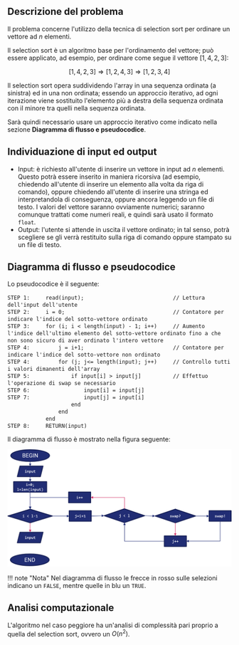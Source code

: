 ## Descrizione del problema

Il problema concerne l'utilizzo della tecnica di selection sort per ordinare un vettore ad $n$ elementi.

Il selection sort è un algoritmo base per l'ordinamento del vettore; può essere applicato, ad esempio, per ordinare come segue il vettore $[1,4,2,3]$:

$$
[1, 4, 2, 3] \Rightarrow [1, 2, 4, 3] \Rightarrow [1, 2, 3, 4]
$$

Il selection sort opera suddividendo l'array in una sequenza ordinata (a sinistra) ed in una non ordinata; essendo un approccio iterativo, ad ogni iterazione viene sostituito l'elemento più a destra della sequenza ordinata con il minore tra quelli nella sequenza ordinata.

Sarà quindi necessario usare un approccio iterativo come indicato nella sezione **Diagramma di flusso e pseudocodice**.

## Individuazione di input ed output

- Input: è richiesto all'utente di inserire un vettore in input ad $n$ elementi. Questo potrà essere inserito in maniera ricorsiva (ad esempio, chiedendo all'utente di inserire un elemento alla volta da riga di comando), oppure chiedendo all'utente di inserire una stringa ed interpretandola di conseguenza, oppure ancora leggendo un file di testo. I valori del vettore saranno ovviamente numerici; saranno comunque trattati come numeri reali, e quindi sarà usato il formato `float`.
- Output: l'utente si attende in uscita il vettore ordinato; in tal senso, potrà scegliere se gli verrà restituito sulla riga di comando oppure stampato su un file di testo.

## Diagramma di flusso e pseudocodice

Lo pseudocodice è il seguente:

```
STEP 1:		read(input);							// Lettura dell'input dell'utente
STEP 2:		i = 0;									// Contatore per indicare l'indice del sotto-vettore ordinato
STEP 3: 	for (i; i < length(input) - 1; i++)		// Aumento l'indice dell'ultimo elemento del sotto-vettore ordinato fino a che non sono sicuro di aver ordinato l'intero vettore
STEP 4: 		j = i+1;							// Contatore per indicare l'indice del sotto-vettore non ordinato
STEP 4:			for (j; j<= length(input); j++)		// Controllo tutti i valori dimanenti dell'array
STEP 5: 			if input[i] > input[j]			// Effettuo l'operazione di swap se necessario
STEP 6: 				input[i] = input[j]
STEP 7:					input[j] = input[i]
					end
				end
			end
STEP 8: 	RETURN(input)
```

Il diagramma di flusso è mostrato nella figura seguente:

![flow_chart](../../../assets/images/appendici/c_tema_anno/flow_chart_sample.png)

!!! note "Nota"
Nel diagramma di flusso le frecce in rosso sulle selezioni indicano un `FALSE`, mentre quelle in blu un `TRUE`.

## Analisi computazionale

L'algoritmo nel caso peggiore ha un'analisi di complessità pari proprio a quella del selection sort, ovvero un $O(n^2)$.
